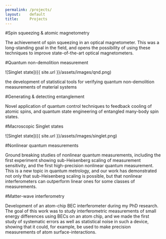 ```yaml
---
permalink: /projects/
layout:    default
title:     Projects
---
```


#Spin squeezing & atomic magnetometry

The achievement of spin squeezing in an optical magnetometer. This was a long-standing goal in the field, and opens the possibility of using these techniques to improve state-of-the-art optical magnetometers.

#Quantum non-demolition measurement

![Singlet state]({{ site.url }}/assets/images/qnd.png)

the development of statistical tools for verifying quantum non-demolition measurements of material systems

#Generating & detecting entanglement

Novel application of quantum control techniques to feedback cooling of atomic spins, and quantum state engineering of entangled many-body spin states.

#Macroscopic Singlet states

![Singlet state]({{ site.url }}/assets/images/singlet.png)

#Nonlinear quantum measurements

Ground breaking studies of nonlinear quantum measurements, including the first experiment showing sub-Heisenberg scaling of measurement sensitivity, and the first high-precision nonlinear quantum measurement. This is a new topic in quantum metrology, and our work has demonstrated not only that sub-Heisenberg scaling is possible, but that nonlinear interferometers can outperform linear ones for some classes of measurements.

#Matter-wave interferometry

Development of an atom-chip BEC interferometer during my PhD research. The goal of this work was to study interferometric measurements of small energy differences using BECs on an atom chip, and we made the first study of systematic errors as well as statistical noise in such a device, showing that it could, for example, be used to make precision measurements of atom surface-interactions.